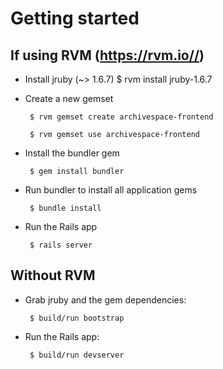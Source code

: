 # Getting started

## If using RVM (https://rvm.io//)
  
  * Install jruby (~> 1.6.7)
         $ rvm install jruby-1.6.7

  * Create a new gemset

         $ rvm gemset create archivespace-frontend
         
         $ rvm gemset use archivespace-frontend

  * Install the bundler gem

         $ gem install bundler
         
  * Run bundler to install all application gems
  
         $ bundle install
         
  * Run the Rails app
  
         $ rails server


## Without RVM

  * Grab jruby and the gem dependencies:

         $ build/run bootstrap

  * Run the Rails app:

         $ build/run devserver

